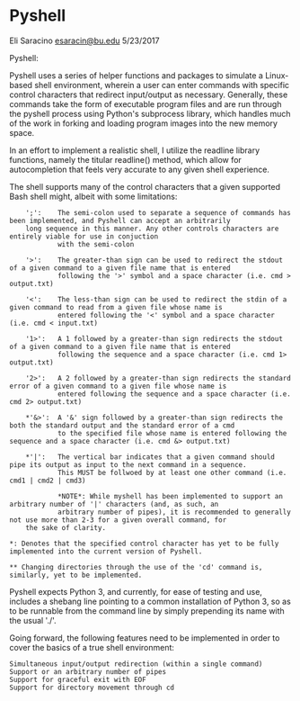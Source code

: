 # Pyshell

Eli Saracino
esaracin@bu.edu
5/23/2017


Pyshell:

Pyshell uses a series of helper functions and packages to simulate a Linux-based shell environment, wherein a user can enter commands
with specific control characters that redirect input/output as necessary. Generally, these commands take the form of
executable program files and are run through the pyshell process using Python's subprocess library, which handles much of the work
in forking and loading program images into the new memory space.

In an effort to implement a realistic shell, I utilize the readline library functions, namely the titular readline() method,
which allow for autocompletion that feels very accurate to any given shell experience.

The shell supports many of the control characters that a given supported Bash shell might, albeit with some limitations:

        ';':    The semi-colon used to separate a sequence of commands has been implemented, and Pyshell can accept an arbitrarily
		long sequence in this manner. Any other controls characters are entirely viable for use in conjuction
                with the semi-colon

        '>':    The greater-than sign can be used to redirect the stdout of a given command to a given file name that is entered
                following the '>' symbol and a space character (i.e. cmd > output.txt)

        '<':    The less-than sign can be used to redirect the stdin of a given command to read from a given file whose name is
                entered following the '<' symbol and a space character (i.e. cmd < input.txt)

        '1>':   A 1 followed by a greater-than sign redirects the stdout of a given command to a given file name that is entered
                following the sequence and a space character (i.e. cmd 1> output.txt)

        '2>':   A 2 followed by a greater-than sign redirects the standard error of a given command to a given file whose name is
                entered following the sequence and a space character (i.e. cmd 2> output.txt)

        *'&>':  A '&' sign followed by a greater-than sign redirects the both the standard output and the standard error of a cmd
                to the specified file whose name is entered following the sequence and a space character (i.e. cmd &> output.txt)

        *'|':   The vertical bar indicates that a given command should pipe its output as input to the next command in a sequence.
                This MUST be follwoed by at least one other command (i.e. cmd1 | cmd2 | cmd3)

                *NOTE*: While myshell has been implemented to support an arbitrary number of '|' characters (and, as such, an
                arbitrary number of pipes), it is recommended to generally not use more than 2-3 for a given overall command, for 
		the sake of clarity.

	*: Denotes that the specified control character has yet to be fully implemented into the current version of Pyshell.

	** Changing directories through the use of the 'cd' command is, similarly, yet to be implemented.

Pyshell expects Python 3, and currently, for ease of testing and use, includes a shebang line pointing to a common installation 
of Python 3, so as to be runnable from the command line by simply prepending its name with the usual './'. 

Going forward, the following features need to be implemented in order to cover the basics of a true shell environment:

	Simultaneous input/output redirection (within a single command)
	Support or an arbitrary number of pipes
	Support for graceful exit with EOF
	Support for directory movement through cd

